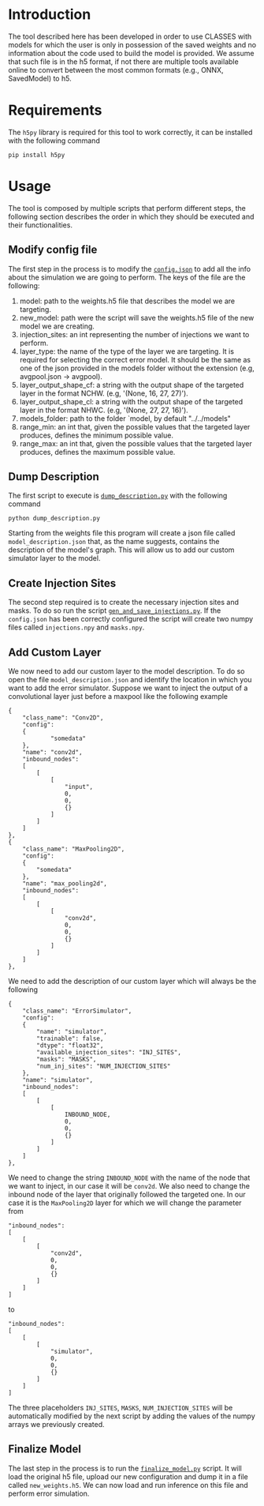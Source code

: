 # Introduction 

The tool described here has been developed in order to use CLASSES with models for which the user is only in possession of the saved weights and no information about the code used to build the model is provided.
We assume that such file is in the h5 format, if not there are multiple tools available online to convert between the most common formats (e.g., ONNX, SavedModel) to h5.

# Requirements

The `h5py` library is required for this tool to work correctly, it can be installed with the following command
```
pip install h5py
```

# Usage

The tool is composed by multiple scripts that perform different steps, the following section describes the order in which they should be executed and their functionalities. 

## Modify config file
The first step in the process is to modify the [`config.json`](config.py) to add all the info about the simulation we are going to perform. The keys of the file are the following:
1. model: path to the weights.h5 file that describes the model we are targeting.
2. new_model: path were the script will save the weights.h5 file of the new model we are creating.
2. injection_sites: an int representing the number of injections we want to perform.
3. layer_type: the name of the type of the layer we are targeting. It is required for selecting the correct error model. It should be the same as one of the json provided in the models folder without the extension (e.g, avgpool.json -> avgpool).
4. layer_output_shape_cf: a string with the output shape of the targeted layer in the format NCHW. (e.g, '(None, 16, 27, 27)').
5. layer_output_shape_cl: a string with the output shape of the targeted layer in the format NHWC. (e.g, '(None, 27, 27, 16)').
6. models_folder: path to the folder `model, by default "../../models"
7. range_min: an int that, given the possible values that the targeted layer produces, defines the minimum possible value.
8. range_max: an int that, given the possible values that the targeted layer produces, defines the maximum possible value.

## Dump Description
The first script to execute is [`dump_description.py`](dump-description.py) with the following command
```
python dump_description.py
```

Starting from the weights file this program will create a json file called `model_description.json` that, as the name suggests, contains the description of the model's graph. This will allow us to add our custom simulator layer to the model.

## Create Injection Sites
The second step required is to create the necessary injection sites and masks. To do so run the script [`gen_and_save_injections.py`](gen_and_save_injections.py). If the `config.json` has been correctly configured the script will create two numpy files called `injections.npy` and `masks.npy`. 

## Add Custom Layer

We now need to add our custom layer to the model description. To do so open the file `model_description.json` and identify the location in which you want to add the error simulator. 
Suppose we want to inject the output of a convolutional layer just before a maxpool like the following example
```
{
    "class_name": "Conv2D",
    "config":
    {
            "somedata"     
    },
    "name": "conv2d",
    "inbound_nodes":
    [
        [
            [
                "input",
                0,
                0,
                {}
            ]
        ]
    ]
},
{
    "class_name": "MaxPooling2D",
    "config":
    {
        "somedata"
    },
    "name": "max_pooling2d",
    "inbound_nodes":
    [
        [
            [
                "conv2d",
                0,
                0,
                {}
            ]
        ]
    ]
},
```
We need to add the description of our custom layer which will always be the following 
```
{
    "class_name": "ErrorSimulator",
    "config":
    {
        "name": "simulator",
        "trainable": false,
        "dtype": "float32",
        "available_injection_sites": "INJ_SITES",
        "masks": "MASKS",
        "num_inj_sites": "NUM_INJECTION_SITES"
    },
    "name": "simulator",
    "inbound_nodes":
    [
        [
            [
                INBOUND_NODE,
                0,
                0,
                {}
            ]
        ]
    ]
},
```
We need to change the string `INBOUND_NODE` with the name of the node that we want to inject, in our case it will be `conv2d`.
We also need to change the inbound node of the layer that originally followed the targeted one. In our case it is the `MaxPooling2D` layer for which we will change the parameter from 
```
"inbound_nodes":
[
    [
        [
            "conv2d",
            0,
            0,
            {}
        ]
    ]
]
``` 
to 
```
"inbound_nodes":
[
    [
        [
            "simulator",
            0,
            0,
            {}
        ]
    ]
]
``` 
The three placeholders `INJ_SITES`, `MASKS`, `NUM_INJECTION_SITES` will be automatically modified by the next script by adding the values of the numpy arrays we previously created. 

## Finalize Model

The last step in the process is to run the [`finalize_model.py`](finalize_model.py) script.
It will load the original h5 file, upload our new configuration and dump it in a file called `new_weights.h5`. We can now load and run inference on this file and perform error simulation.